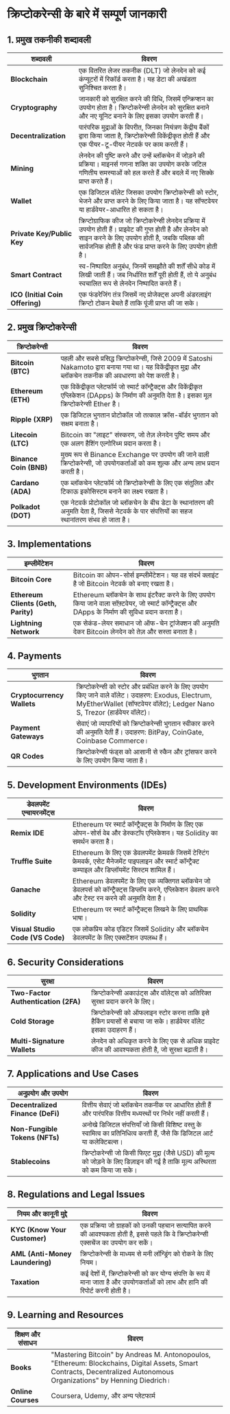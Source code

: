 # क्रिप्टोकरेन्सी के बारे में सम्पूर्ण जानकारी

## 1. प्रमुख तकनीकी शब्दावली

| शब्दावली                | विवरण                                                                                           |
|-------------------------|-------------------------------------------------------------------------------------------------|
| **Blockchain**          | एक वितरित लेजर तकनीक (DLT) जो लेनदेन को कई कंप्यूटरों में रिकॉर्ड करता है। यह डेटा की अखंडता सुनिश्चित करता है। |
| **Cryptography**        | जानकारी को सुरक्षित करने की विधि, जिसमें एन्क्रिप्शन का उपयोग होता है। क्रिप्टोकरेन्सी लेनदेन को सुरक्षित बनाने और नए यूनिट बनाने के लिए इसका उपयोग करती हैं। |
| **Decentralization**    | पारंपरिक मुद्राओं के विपरीत, जिनका नियंत्रण केंद्रीय बैंकों द्वारा किया जाता है, क्रिप्टोकरेन्सी विकेंद्रीकृत होती हैं और एक पीयर-टू-पीयर नेटवर्क पर काम करती हैं। |
| **Mining**              | लेनदेन की पुष्टि करने और उन्हें ब्लॉकचेन में जोड़ने की प्रक्रिया। माइनर्स गणना शक्ति का उपयोग करके जटिल गणितीय समस्याओं को हल करते हैं और बदले में नए सिक्के प्राप्त करते हैं। |
| **Wallet**              | एक डिजिटल वॉलेट जिसका उपयोग क्रिप्टोकरेन्सी को स्टोर, भेजने और प्राप्त करने के लिए किया जाता है। यह सॉफ्टवेयर या हार्डवेयर-आधारित हो सकता है। |
| **Private Key/Public Key** | क्रिप्टोग्राफिक कीज जो क्रिप्टोकरेन्सी लेनदेन प्रक्रिया में उपयोग होती हैं। प्राइवेट की गुप्त होती है और लेनदेन को साइन करने के लिए उपयोग होती है, जबकि पब्लिक की सार्वजनिक होती है और फंड प्राप्त करने के लिए उपयोग होती है। |
| **Smart Contract**      | स्व-निष्पादित अनुबंध, जिनमें समझौते की शर्तें सीधे कोड में लिखी जाती हैं। जब निर्धारित शर्तें पूरी होती हैं, तो ये अनुबंध स्वचालित रूप से लेनदेन निष्पादित करते हैं। |
| **ICO (Initial Coin Offering)** | एक फंडरेजिंग तंत्र जिसमें नए प्रोजेक्ट्स अपनी अंडरलाइंग क्रिप्टो टोकन बेचते हैं ताकि पूंजी प्राप्त की जा सके। |

## 2. प्रमुख क्रिप्टोकरेन्सी

| क्रिप्टोकरेन्सी         | विवरण                                                                                           |
|-------------------------|-------------------------------------------------------------------------------------------------|
| **Bitcoin (BTC)**       | पहली और सबसे प्रसिद्ध क्रिप्टोकरेन्सी, जिसे 2009 में Satoshi Nakamoto द्वारा बनाया गया था। यह विकेंद्रीकृत मुद्रा और ब्लॉकचेन तकनीक की अवधारणा को पेश करती है। |
| **Ethereum (ETH)**      | एक विकेंद्रीकृत प्लेटफॉर्म जो स्मार्ट कॉन्ट्रैक्ट्स और विकेंद्रीकृत एप्लिकेशन (DApps) के निर्माण की अनुमति देता है। इसका मूल क्रिप्टोकरेन्सी Ether है। |
| **Ripple (XRP)**        | एक डिजिटल भुगतान प्रोटोकॉल जो तत्काल क्रॉस-बॉर्डर भुगतान को सक्षम बनाता है। |
| **Litecoin (LTC)**      | Bitcoin का "लाइट" संस्करण, जो तेज़ लेनदेन पुष्टि समय और एक अलग हैशिंग एल्गोरिथ्म प्रदान करता है। |
| **Binance Coin (BNB)**  | मुख्य रूप से Binance Exchange पर उपयोग की जाने वाली क्रिप्टोकरेन्सी, जो उपयोगकर्ताओं को कम शुल्क और अन्य लाभ प्रदान करती है। |
| **Cardano (ADA)**       | एक ब्लॉकचेन प्लेटफॉर्म जो क्रिप्टोकरेन्सी के लिए एक संतुलित और टिकाऊ इकोसिस्टम बनाने का लक्ष्य रखता है। |
| **Polkadot (DOT)**      | एक नेटवर्क प्रोटोकॉल जो ब्लॉकचेन के बीच डेटा के स्थानांतरण की अनुमति देता है, जिससे नेटवर्क के पार संपत्तियों का सहज स्थानांतरण संभव हो जाता है। |

## 3. Implementations

| इम्प्लीमेंटेशन         | विवरण                                                                                           |
|-------------------------|-------------------------------------------------------------------------------------------------|
| **Bitcoin Core**        | Bitcoin का ओपन-सोर्स इम्प्लीमेंटेशन। यह वह संदर्भ क्लाइंट है जो Bitcoin नेटवर्क को बनाए रखता है। |
| **Ethereum Clients (Geth, Parity)** | Ethereum ब्लॉकचेन के साथ इंटरैक्ट करने के लिए उपयोग किया जाने वाला सॉफ़्टवेयर, जो स्मार्ट कॉन्ट्रैक्ट्स और DApps के निर्माण की सुविधा प्रदान करता है। |
| **Lightning Network**   | एक सेकंड-लेयर समाधान जो ऑफ-चेन ट्रांजेक्शन की अनुमति देकर Bitcoin लेनदेन को तेज़ और सस्ता बनाता है। |

## 4. Payments

| भुगतान                  | विवरण                                                                                           |
|-------------------------|-------------------------------------------------------------------------------------------------|
| **Cryptocurrency Wallets** | क्रिप्टोकरेन्सी को स्टोर और प्रबंधित करने के लिए उपयोग किए जाने वाले वॉलेट। उदाहरण: Exodus, Electrum, MyEtherWallet (सॉफ्टवेयर वॉलेट); Ledger Nano S, Trezor (हार्डवेयर वॉलेट)। |
| **Payment Gateways**    | सेवाएं जो व्यापारियों को क्रिप्टोकरेन्सी भुगतान स्वीकार करने की अनुमति देती हैं। उदाहरण: BitPay, CoinGate, Coinbase Commerce। |
| **QR Codes**            | क्रिप्टोकरेन्सी फंड्स को आसानी से स्कैन और ट्रांसफर करने के लिए उपयोग किया जाता है। |

## 5. Development Environments (IDEs)

| डेवलपमेंट एन्वायरनमेंट्स | विवरण                                                                                           |
|-------------------------|-------------------------------------------------------------------------------------------------|
| **Remix IDE**           | Ethereum पर स्मार्ट कॉन्ट्रैक्ट्स के निर्माण के लिए एक ओपन-सोर्स वेब और डेस्कटॉप एप्लिकेशन। यह Solidity का समर्थन करता है। |
| **Truffle Suite**       | Ethereum के लिए एक डेवलपमेंट फ्रेमवर्क जिसमें टेस्टिंग फ्रेमवर्क, एसेट मैनेजमेंट पाइपलाइन और स्मार्ट कॉन्ट्रैक्ट कम्पाइल और डिप्लॉयमेंट सिस्टम शामिल हैं। |
| **Ganache**             | Ethereum डेवलपमेंट के लिए एक व्यक्तिगत ब्लॉकचेन जो डेवलपर्स को कॉन्ट्रैक्ट्स डिप्लॉय करने, एप्लिकेशन डेवलप करने और टेस्ट रन करने की अनुमति देता है। |
| **Solidity**            | Ethereum पर स्मार्ट कॉन्ट्रैक्ट्स लिखने के लिए प्राथमिक भाषा। |
| **Visual Studio Code (VS Code)** | एक लोकप्रिय कोड एडिटर जिसमें Solidity और ब्लॉकचेन डेवलपमेंट के लिए एक्सटेंशन उपलब्ध हैं। |

## 6. Security Considerations

| सुरक्षा                    | विवरण                                                                                           |
|---------------------------|-------------------------------------------------------------------------------------------------|
| **Two-Factor Authentication (2FA)** | क्रिप्टोकरेन्सी अकाउंट्स और वॉलेट्स को अतिरिक्त सुरक्षा प्रदान करने के लिए। |
| **Cold Storage**         | क्रिप्टोकरेन्सी को ऑफलाइन स्टोर करना ताकि इसे हैकिंग प्रयासों से बचाया जा सके। हार्डवेयर वॉलेट इसका उदाहरण हैं। |
| **Multi-Signature Wallets** | लेनदेन को अधिकृत करने के लिए एक से अधिक प्राइवेट कीज की आवश्यकता होती है, जो सुरक्षा बढ़ाती है। |

## 7. Applications and Use Cases

| अनुप्रयोग और उपयोग       | विवरण                                                                                           |
|-------------------------|-------------------------------------------------------------------------------------------------|
| **Decentralized Finance (DeFi)** | वित्तीय सेवाएं जो ब्लॉकचेन तकनीक पर आधारित होती हैं और पारंपरिक वित्तीय मध्यस्थों पर निर्भर नहीं करती हैं। |
| **Non-Fungible Tokens (NFTs)** | अनोखे डिजिटल संपत्तियाँ जो किसी विशिष्ट वस्तु के स्वामित्व का प्रतिनिधित्व करती हैं, जैसे कि डिजिटल आर्ट या कलेक्टिबल्स। |
| **Stablecoins**         | क्रिप्टोकरेन्सी जो किसी फिएट मुद्रा (जैसे USD) की मूल्य को जोड़ने के लिए डिज़ाइन की गई है ताकि मूल्य अस्थिरता को कम किया जा सके। |

## 8. Regulations and Legal Issues

| नियम और कानूनी मुद्दे     | विवरण                                                                                           |
|-------------------------|-------------------------------------------------------------------------------------------------|
| **KYC (Know Your Customer)** | एक प्रक्रिया जो ग्राहकों को उनकी पहचान सत्यापित करने की आवश्यकता होती है, इससे पहले कि वे क्रिप्टोकरेन्सी एक्सचेंज का उपयोग कर सकें। |
| **AML (Anti-Money Laundering)** | क्रिप्टोकरेन्सी के माध्यम से मनी लॉन्ड्रिंग को रोकने के लिए नियम। |
| **Taxation**            | कई देशों में, क्रिप्टोकरेन्सी को कर योग्य संपत्ति के रूप में माना जाता है और उपयोगकर्ताओं को लाभ और हानि की रिपोर्ट करनी होती है। |

## 9. Learning and Resources

| शिक्षण और संसाधन          | विवरण                                                                                           |
|-------------------------|-------------------------------------------------------------------------------------------------|
| **Books**               | "Mastering Bitcoin" by Andreas M. Antonopoulos, "Ethereum: Blockchains, Digital Assets, Smart Contracts, Decentralized Autonomous Organizations" by Henning Diedrich। |
| **Online Courses**      | Coursera, Udemy, और अन्य प्लेटफार्म

